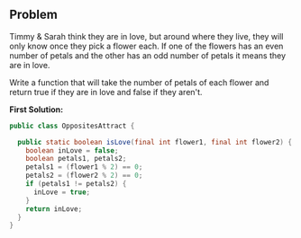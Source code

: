## Problem

Timmy & Sarah think they are in love, but around where they live, they will only know once they pick a flower each. If one of the flowers has an even number of petals and the other has an odd number of petals it means they are in love.

Write a function that will take the number of petals of each flower and return true if they are in love and false if they aren't.

**First Solution:**
```java
public class OppositesAttract {

  public static boolean isLove(final int flower1, final int flower2) {
    boolean inLove = false;
    boolean petals1, petals2;
    petals1 = (flower1 % 2) == 0;
    petals2 = (flower2 % 2) == 0;
    if (petals1 != petals2) {
      inLove = true;
    }
    return inLove;
  }  
} 
```
